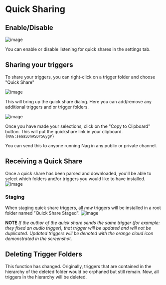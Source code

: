 # Quick Sharing

## Enable/Disable

![image](https://user-images.githubusercontent.com/66176124/180653234-1b972555-de08-4d31-8134-a3d386399da6.png)

You can enable or disable listening for quick shares in the settings tab.

## Sharing your triggers

To share your triggers, you can right-click on a trigger folder and choose "Quick Share"

![image](https://user-images.githubusercontent.com/66176124/180653292-d7e780e5-a7b5-454a-8692-56a95f0cde7b.png)

This will bring up the quick share dialog.  Here you can add/remove any additional triggers and or trigger folders.

![image](https://user-images.githubusercontent.com/66176124/180653342-cd37e124-aa41-449b-8198-e5196b59e51f.png)

Once you have made your selections, click on the "Copy to Clipboard" button.  This will put the quickshare link in your clipboard.
```{NAG:seaa5DnASDYSGygP}```

You can send this to anyone running Nag in any public or private channel.

## Receiving a Quick Share

Once a quick share has been parsed and downloaded, you'll be able to select which folders and/or triggers you would like to have installed.
![image](https://user-images.githubusercontent.com/66176124/183108137-dcc51410-f748-490f-8dc1-4d5ee52acaa6.png)

### Staging

When staging quick share triggers, all *new* triggers will be installed in a root folder named "Quick Share Staged".
![image](https://user-images.githubusercontent.com/66176124/183108504-5b8f530a-d95f-4c2b-9cc2-80db3860d5ea.png)


**NOTE** *If the author of the quick share sends the same trigger (for example: they fixed an audio trigger), that trigger will be updated and will not be duplicated.  Updated triggers will be denoted with the orange cloud icon demonstrated in the screenshot.*

## Deleting Trigger Folders

This function has changed.  Originally, triggers that are contained in the hierarchy of the deleted folder would be orphaned but still remain.  Now, all triggers in the hierarchy will be deleted.
